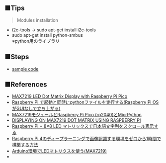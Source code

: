 ## ■Tips ##
>Modules installation
- i2c-tools
→ sudo apt-get install i2c-tools
- sudo apt-get install python-smbus<br>
※python用のライブラリ


## ■Steps ##
- [sample code](https://github.com/stechiez/raspberrypi-pico/tree/main/pico_max7219)


## ■References ##
- [MAX7219 LED Dot Matrix Display with Raspberry Pi Pico](https://microcontrollerslab.com/max7219-led-dot-matrix-display-raspberry-pi-pico/)
- [Raspberry Pi で起動と同時にpythonファイルを実行する(Raspberry Pi OSがGUIなしで立ち上がる)](https://qiita.com/MasashiTsubaki/items/9c256890d7d59c7fce60)
- [MAX7219モジュールとRaspberry Pi Pico (rp2040)とMicrPython](https://www.creativity-ape.com/entry/2022/12/07/181242)
- [DISPLAYING ON MAX7219 DOT MATRIX USING RASPBERRY PI](https://www.cytron.io/tutorial/displaying-max7219-dot-matrix-using-raspberry-pi)
- [Raspberry Pi + 8×8 LED マトリックスで日本語文字列をスクロール表示する](https://make-muda.net/2015/01/2414/)
- [Raspberry Pi 4のディープラーニングで画像認識する環境をゼロから1時間で構築する方法](https://karaage.hatenadiary.jp/entry/rpi4-dl-setup)
- [Arduino環境でLEDマトリクスを使う(MAX7219)](http://tamanegi.digick.jp/computer-embedded/module/max7219/#toc2)
- 